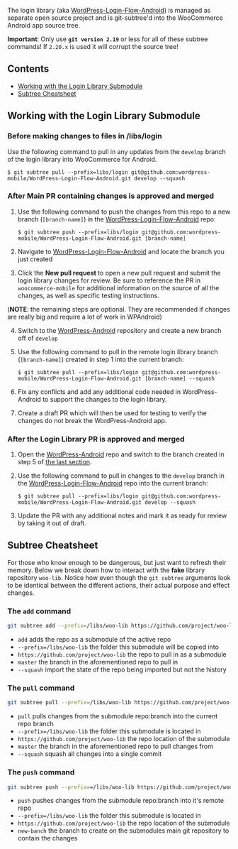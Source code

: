 
The login library (aka [WordPress-Login-Flow-Android][wp-login]) is managed as separate open source project and is git-subtree'd into the WooCommerce Android app source tree.

**Important**: Only use **`git version 2.19`** or less for all of these subtree commands! If `2.20.x` is used it will corrupt the source tree!

## Contents

* [Working with the Login Library Submodule](#working-with-the-login-library-submodule)
* [Subtree Cheatsheet](#subtree-cheatsheet)

## Working with the Login Library Submodule

### Before making changes to files in /libs/login

Use the following command to pull in any updates from the `develop` branch of the login library into WooCommerce for Android.

`$ git subtree pull --prefix=libs/login git@github.com:wordpress-mobile/WordPress-Login-Flow-Android.git develop --squash`

### After Main PR containing changes is approved and merged

1. Use the following command to push the changes from this repo to a new branch (`[branch-name]`) in the [WordPress-Login-Flow-Android][wp-login] repo:

    `$ git subtree push --prefix=libs/login git@github.com:wordpress-mobile/WordPress-Login-Flow-Android.git [branch-name]`

2. Navigate to [WordPress-Login-Flow-Android][wp-login-branches] and locate the branch you just created
3. Click the **New pull request** to open a new pull request and submit the login library changes for review. Be sure to reference the PR in `woocommerce-mobile` for additional information on the source of all the changes, as well as specific testing instructions.

(**NOTE**: the remaining steps are optional. They are recommended if changes are really big and require a lot of work in WPAndroid)

4. Switch to the [WordPress-Android][wp-android] repository and create a new branch off of `develop`
5. Use the following command to pull in the remote login library branch (`[branch-name]`) created in step 1 into the current branch:

    `$ git subtree pull --prefix=libs/login git@github.com:wordpress-mobile/WordPress-Login-Flow-Android.git [branch-name] --squash`
6. Fix any conflicts and add any additional code needed in WordPress-Android to support the changes to the login library.
7. Create a draft PR which will then be used for testing to verify the changes do not break the WordPress-Android app.

### After the Login Library PR is approved and merged

1. Open the [WordPress-Android][wp-android] repo and switch to the branch created in step 5 of [the last section](#after-main-pr-containing-changes-is-approved-and-merged).
2. Use the following command to pull in changes to the `develop` branch in the [WordPress-Login-Flow-Android][wp-login] repo into the current branch:

    `$ git subtree pull --prefix=libs/login git@github.com:wordpress-mobile/WordPress-Login-Flow-Android.git develop --squash`
3. Update the PR with any additional notes and mark it as ready for review by taking it out of draft.

## Subtree Cheatsheet

For those who know enough to be dangerous, but just want to refresh their memory. Below we break down how to interact with the **fake** library repository `woo-lib`. Notice how even though the `git subtree` arguments look to be identical between the different actions, their actual purpose and effect changes.

### The `add` command

```bash
git subtree add --prefix=/libs/woo-lib https://github.com/project/woo-lib master --squash
```

* `add` adds the repo as a submodule of the active repo
* `--prefix=/libs/woo-lib` the folder this submodule will be copied into
* `https://github.com/project/woo-lib` the repo to pull in as a submodule
* `master` the branch in the aforementioned repo to pull in
* `--squash` import the state of the repo being imported but not the history

### The `pull` command

```bash
git subtree pull --prefix=/libs/woo-lib https://github.com/project/woo-lib master --squash
```

* `pull` pulls changes from the submodule repo:branch into the current repo branch
* `--prefix=/libs/woo-lib` the folder this submodule is located in
* `https://github.com/project/woo-lib` the repo location of the submodule
* `master` the branch in the aforementioned repo to pull changes from
* `--squash` squash all changes into a single commit

### The `push` command

```bash
git subtree push --prefix==/libs/woo-lib https://github.com/project/woo-lib new-branch
```

* `push` pushes changes from the submodule repo:branch into it's remote repo
* `--prefix=/libs/woo-lib` the folder this submodule is located in
* `https://github.com/project/woo-lib` the repo location of the submodule
* `new-banch` the branch to create on the submodules main git repository to contain the changes

[wp-android]: https://github.com/wordpress-mobile/WordPress-Android
[wp-login]: https://github.com/wordpress-mobile/WordPress-Login-Flow-Android
[wp-login-branches]: https://github.com/wordpress-mobile/WordPress-Login-Flow-Android/branches
